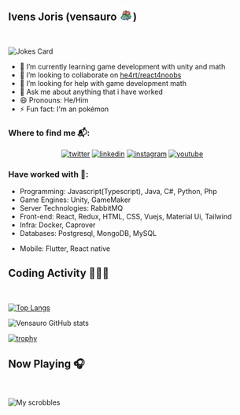 ## Ivens Joris (vensauro <img alt="Pokémon Venusaur" height="28" src="logos/venusaur.png" />)

<br/>

![Jokes Card](https://readme-jokes.vercel.app/api?theme=dracula&borderColor=none&bgColor=none)

- 🌱 I’m currently learning game development with unity and math
- 👯 I’m looking to collaborate on [he4rt/react4noobs](https://github.com/he4rt/react4noobs)
- 🤔 I’m looking for help with game development math
- 💬 Ask me about anything that i have worked
- 😄 Pronouns: He/Him
- ⚡ Fun fact: I'm an pokémon

### Where to find me 📬:
<p align="center">
<a href="https://twitter.com/ivensauro" target="blank"><img align="center" src="https://img.shields.io/badge/Twitter-1DA1F2?style=for-the-badge&logo=twitter&logoColor=white" alt="twitter" /></a>
<a href="https://www.linkedin.com/in/ivens-joris-nogueira/" target="blank"><img align="center" src="https://img.shields.io/badge/LinkedIn-0077B5?style=for-the-badge&logo=linkedin&logoColor=white" alt="linkedin" /></a>
<a href="https://www.instagram.com/ivensauro/" target="blank"><img align="center" src="https://img.shields.io/badge/Instagram-E4405F?style=for-the-badge&logo=instagram&logoColor=white" alt="instagram" /></a>
<a href="https://www.youtube.com/c/LivesAlanzoka" target="blank"><img align="center" src="https://img.shields.io/badge/YouTube-FF0000?style=for-the-badge&logo=youtube&logoColor=white" alt="youtube" /></a>
</p>


### Have worked with 👾:
- Programming: Javascript(Typescript), Java, C#, Python, Php 
- Game Engines: Unity, GameMaker
- Server Technologies: RabbitMQ
- Front-end: React, Redux, HTML, CSS, Vuejs, Material Ui, Tailwind
- Infra: Docker, Caprover
- Databases: Postgresql, MongoDB, MySQL
<!-- - Agile practices: Extreme Programming, Scrum -->
- Mobile: Flutter, React native

<!-- <p align="left"> 
    <a href="https://www.cprogramming.com/" target="_blank">
        <img src="https://cdn.jsdelivr.net/gh/devicons/devicon/icons/c/c-original.svg" alt="c" width="40" height="40"/> 
    </a> 
    <a href="https://www.w3schools.com/cpp/" target="_blank">
        <img src="https://cdn.jsdelivr.net/gh/devicons/devicon/icons/cplusplus/cplusplus-original.svg" alt="cplusplus" width="40" height="40"/>
    </a>
    <a href="https://www.w3schools.com/css/" target="_blank">
        <img src="https://cdn.jsdelivr.net/gh/devicons/devicon/icons/css3/css3-original-wordmark.svg" alt="css3" width="40" height="40"/>
    </a>
    <a href="https://www.figma.com/" target="_blank">
        <img src="https://www.vectorlogo.zone/logos/figma/figma-icon.svg" alt="figma" width="40" height="40"/>
    </a>
    <a href="https://flutter.dev" target="_blank">
        <img src="https://www.vectorlogo.zone/logos/flutterio/flutterio-icon.svg" alt="flutter" width="40" height="40"/>
    </a>
    <a href="https://git-scm.com/" target="_blank">
        <img src="https://www.vectorlogo.zone/logos/git-scm/git-scm-icon.svg" alt="git" width="40" height="40"/>
    </a> 
    <a href="https://www.python.org" target="_blank">
        <img src="https://cdn.jsdelivr.net/gh/devicons/devicon/icons/python/python-original.svg" alt="python" width="40" height="40"/>
    </a>
</p> -->


## Coding Activity 👩🏽‍💻

<br/>

[![Top Langs](https://github-readme-stats.vercel.app/api/top-langs/?username=vensauro&theme=synthwave)](https://github.com/anuraghazra/github-readme-stats)

![Vensauro GitHub stats](https://github-readme-stats.vercel.app/api?username=vensauro&show_icons=true&theme=synthwave)

[![trophy](https://github-profile-trophy.vercel.app/?username=vensauro&theme=tokyonight)](https://github.com/ryo-ma/github-profile-trophy)

## Now Playing 🎧
<br/>

![My scrobbles](https://lastfm-recently-played.vercel.app/api?user=ivensauro)